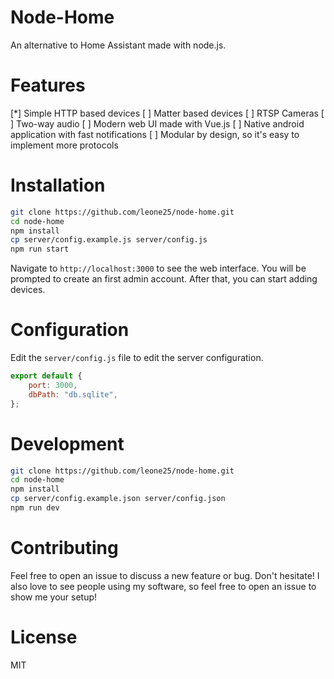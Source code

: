 # Node-Home

An alternative to Home Assistant made with node.js.

# Features

[*] Simple HTTP based devices
[ ] Matter based devices
[ ] RTSP Cameras
[ ] Two-way audio
[ ] Modern web UI made with Vue.js
[ ] Native android application with fast notifications
[ ] Modular by design, so it's easy to implement more protocols

# Installation

```bash
git clone https://github.com/leone25/node-home.git
cd node-home
npm install
cp server/config.example.js server/config.js
npm run start
```

Navigate to `http://localhost:3000` to see the web interface. You will be prompted to create an first admin account. After that, you can start adding devices.

# Configuration

Edit the `server/config.js` file to edit the server configuration.

```javascript
export default {
	port: 3000,
	dbPath: "db.sqlite",
};
```

# Development

```bash
git clone https://github.com/leone25/node-home.git
cd node-home
npm install
cp server/config.example.json server/config.json
npm run dev
```

# Contributing

Feel free to open an issue to discuss a new feature or bug. Don't hesitate!
I also love to see people using my software, so feel free to open an issue to show me your setup!

# License

MIT
